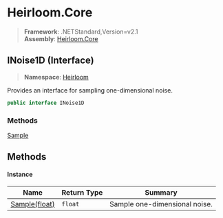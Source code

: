 # Heirloom.Core

> **Framework**: .NETStandard,Version=v2.1  
> **Assembly**: [Heirloom.Core][0]

## INoise1D (Interface)

> **Namespace**: [Heirloom][0]

Provides an interface for sampling one-dimensional noise.

```cs
public interface INoise1D
```

### Methods

[Sample][1]

## Methods

#### Instance

| Name               | Return Type | Summary                       |
|--------------------|-------------|-------------------------------|
| [Sample(float)][1] | `float`     | Sample one-dimensional noise. |

[0]: ../../Heirloom.Core.md
[1]: INoise1D/Sample.md
